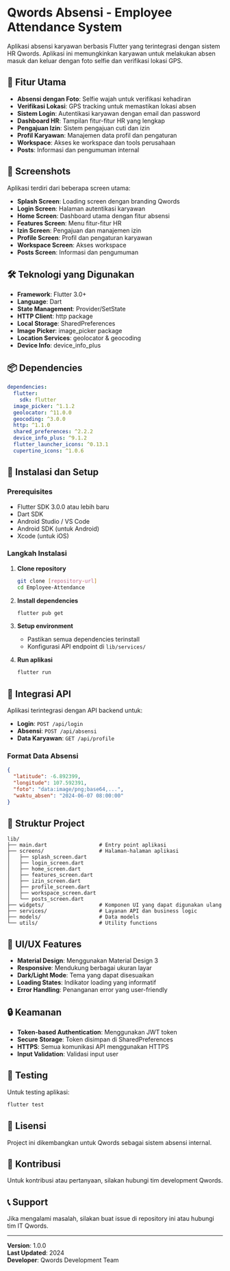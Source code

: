 # Qwords Absensi - Employee Attendance System

Aplikasi absensi karyawan berbasis Flutter yang terintegrasi dengan sistem HR Qwords. Aplikasi ini memungkinkan karyawan untuk melakukan absen masuk dan keluar dengan foto selfie dan verifikasi lokasi GPS.

## 🚀 Fitur Utama

- **Absensi dengan Foto**: Selfie wajah untuk verifikasi kehadiran
- **Verifikasi Lokasi**: GPS tracking untuk memastikan lokasi absen
- **Sistem Login**: Autentikasi karyawan dengan email dan password
- **Dashboard HR**: Tampilan fitur-fitur HR yang lengkap
- **Pengajuan Izin**: Sistem pengajuan cuti dan izin
- **Profil Karyawan**: Manajemen data profil dan pengaturan
- **Workspace**: Akses ke workspace dan tools perusahaan
- **Posts**: Informasi dan pengumuman internal

## 📱 Screenshots

Aplikasi terdiri dari beberapa screen utama:

- **Splash Screen**: Loading screen dengan branding Qwords
- **Login Screen**: Halaman autentikasi karyawan
- **Home Screen**: Dashboard utama dengan fitur absensi
- **Features Screen**: Menu fitur-fitur HR
- **Izin Screen**: Pengajuan dan manajemen izin
- **Profile Screen**: Profil dan pengaturan karyawan
- **Workspace Screen**: Akses workspace
- **Posts Screen**: Informasi dan pengumuman

## 🛠️ Teknologi yang Digunakan

- **Framework**: Flutter 3.0+
- **Language**: Dart
- **State Management**: Provider/SetState
- **HTTP Client**: http package
- **Local Storage**: SharedPreferences
- **Image Picker**: image_picker package
- **Location Services**: geolocator & geocoding
- **Device Info**: device_info_plus

## 📦 Dependencies

```yaml
dependencies:
  flutter:
    sdk: flutter
  image_picker: ^1.1.2
  geolocator: ^11.0.0
  geocoding: ^3.0.0
  http: ^1.1.0
  shared_preferences: ^2.2.2
  device_info_plus: ^9.1.2
  flutter_launcher_icons: ^0.13.1
  cupertino_icons: ^1.0.6
```

## 🔧 Instalasi dan Setup

### Prerequisites

- Flutter SDK 3.0.0 atau lebih baru
- Dart SDK
- Android Studio / VS Code
- Android SDK (untuk Android)
- Xcode (untuk iOS)

### Langkah Instalasi

1. **Clone repository**

   ```bash
   git clone [repository-url]
   cd Employee-Attendance
   ```

2. **Install dependencies**

   ```bash
   flutter pub get
   ```

3. **Setup environment**

   - Pastikan semua dependencies terinstall
   - Konfigurasi API endpoint di `lib/services/`

4. **Run aplikasi**
   ```bash
   flutter run
   ```

## 🔌 Integrasi API

Aplikasi terintegrasi dengan API backend untuk:

- **Login**: `POST /api/login`
- **Absensi**: `POST /api/absensi`
- **Data Karyawan**: `GET /api/profile`

### Format Data Absensi

```json
{
  "latitude": -6.892399,
  "longitude": 107.592391,
  "foto": "data:image/png;base64,...",
  "waktu_absen": "2024-06-07 08:00:00"
}
```

## 📁 Struktur Project

```
lib/
├── main.dart                 # Entry point aplikasi
├── screens/                  # Halaman-halaman aplikasi
│   ├── splash_screen.dart
│   ├── login_screen.dart
│   ├── home_screen.dart
│   ├── features_screen.dart
│   ├── izin_screen.dart
│   ├── profile_screen.dart
│   ├── workspace_screen.dart
│   └── posts_screen.dart
├── widgets/                  # Komponen UI yang dapat digunakan ulang
├── services/                 # Layanan API dan business logic
├── models/                   # Data models
└── utils/                    # Utility functions
```

## 🎨 UI/UX Features

- **Material Design**: Menggunakan Material Design 3
- **Responsive**: Mendukung berbagai ukuran layar
- **Dark/Light Mode**: Tema yang dapat disesuaikan
- **Loading States**: Indikator loading yang informatif
- **Error Handling**: Penanganan error yang user-friendly

## 🔒 Keamanan

- **Token-based Authentication**: Menggunakan JWT token
- **Secure Storage**: Token disimpan di SharedPreferences
- **HTTPS**: Semua komunikasi API menggunakan HTTPS
- **Input Validation**: Validasi input user

## 🧪 Testing

Untuk testing aplikasi:

```bash
flutter test
```

## 📄 Lisensi

Project ini dikembangkan untuk Qwords sebagai sistem absensi internal.

## 👥 Kontribusi

Untuk kontribusi atau pertanyaan, silakan hubungi tim development Qwords.

## 📞 Support

Jika mengalami masalah, silakan buat issue di repository ini atau hubungi tim IT Qwords.

---

**Version**: 1.0.0  
**Last Updated**: 2024  
**Developer**: Qwords Development Team
